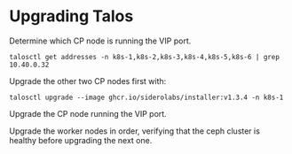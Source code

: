 # Upgrading Talos

Determine which CP node is running the VIP port.

```shell
talosctl get addresses -n k8s-1,k8s-2,k8s-3,k8s-4,k8s-5,k8s-6 | grep 10.40.0.32
```

Upgrade the other two CP nodes first with:

```shell
talosctl upgrade --image ghcr.io/siderolabs/installer:v1.3.4 -n k8s-1
```

Upgrade the CP node running the VIP port.

Upgrade the worker nodes in order, verifying that the ceph cluster is healthy before upgrading the next one.
